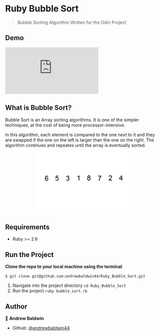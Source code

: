 # Ruby Bubble Sort

> Bubble Sorting Algorithm Written for the Odin Project

## Demo

[![Run on Repl.it](https://repl.it/badge/github/@andrewbaldwin44/.cpp)](https://repl.it/@andrewbaldwin44/BubbleSort#bubble_sort.rb)

## What is Bubble Sort?

Bubble Sort is an Array sorting algorithms. It is one of the simpler techniques, at the cost of being more processor-intensive.

In this algorithm, each element is compared to the one next to it and they are swapped if the one on the left is larger than the one on the right. The algorithm continues and repeates until the array is eventually sorted.

<div align='center'>
  <img src='./images/bubble_sort.gif' alt='Bubble Sorting' />
</div><br>

## Requirements

- Ruby >= 2.6

## Run the Project

__Clone the repo to your local machine using the terminal__:
```
$ git clone git@github.com:andrewbaldwin44/Ruby_Bubble_Sort.git
```

1. Navigate into the project directory `cd Ruby_Bubble_Sort`
2. Run the project `ruby bubble_sort.rb`

## Author

👤 **Andrew Baldwin**

- Github: [@andrewbaldwin44](https://github.com/andrewbaldwin44)

